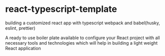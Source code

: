 # react-typescript-template
building a customized react app with typescript webpack and babel(husky, eslint, prettier)


A ready to use boiler plate available to configure your React project with all necessary tools and technologies which will help in building a light weight React application
